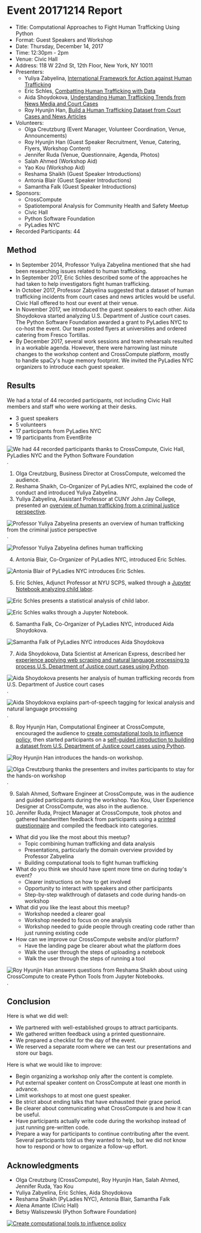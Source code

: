# Event 20171214 Report
- Title: Computational Approaches to Fight Human Trafficking Using Python
- Format: Guest Speakers and Workshop
- Date: Thursday, December 14, 2017
- Time: 12:30pm - 2pm
- Venue: Civic Hall
- Address: 118 W 22nd St, 12th Floor, New York, NY 10011
- Presenters:
    - Yuliya Zabyelina, [International Framework for Action against Human Trafficking](https://github.com/crosscompute/crosscompute-workshops/blob/master/20171214%20Computational%20Approaches%20to%20Fight%20Human%20Trafficking/1245%20Yuliya%20Zabyelina/Yuliya%20Zabyelina%20-%20International%20Framework%20for%20Action%20against%20Trafficking%20in%20Human%20Beings%2020171214%20(Edited).pdf)
    - Eric Schles, [Combatting Human Trafficking with Data](https://crosscompute.com/n/j6NXUPd55tP3gCumE6S1fBtHB0B9StrS)
    - Aida Shoydokova, [Understanding Human Trafficking Trends from News Media and Court Cases](https://crosscompute.com/n/G1O5D8XrUWgVliOd2lbDdIrINe3j2nH2)
    - Roy Hyunjin Han, [Build a Human Trafficking Dataset from Court Cases and News Articles](https://crosscompute.com/n/BhkK4AlpPD4Hmn8O0mbDtrH0q4HzphfN)
- Volunteers:
    - Olga Creutzburg (Event Manager, Volunteer Coordination, Venue, Announcements)
    - Roy Hyunjin Han (Guest Speaker Recruitment, Venue, Catering, Flyers, Workshop Content)
    - Jennifer Ruda (Venue, Questionnaire, Agenda, Photos)
    - Salah Ahmed (Workshop Aid)
    - Yao Kou (Workshop Aid)
    - Reshama Shaikh (Guest Speaker Introductions)
    - Antonia Blair (Guest Speaker Introductions)
    - Samantha Falk (Guest Speaker Introductions)
- Sponsors:
    - CrossCompute
    - Spatiotemporal Analysis for Community Health and Safety Meetup
    - Civic Hall
    - Python Software Foundation
    - PyLadies NYC
- Recorded Participants: 44

## Method
- In September 2014, Professor Yuliya Zabyelina mentioned that she had been researching issues related to human trafficking.
- In September 2017, Eric Schles described some of the approaches he had taken to help investigators fight human trafficking.
- In October 2017, Professor Zabyelina suggested that a dataset of human trafficking incidents from court cases and news articles would be useful. Civic Hall offered to host our event at their venue.
- In November 2017, we introduced the guest speakers to each other. Aida Shoydokova started analyzing U.S. Department of Justice court cases. The Python Software Foundation awarded a grant to PyLadies NYC to co-host the event. Our team posted flyers at universities and ordered catering from Fresco Tortillas.
- By December 2017, several work sessions and team rehearsals resulted in a workable agenda. However, there were harrowing last minute changes to the workshop content and CrossCompute platform, mostly to handle spaCy's huge memory footprint. We invited the PyLadies NYC organizers to introduce each guest speaker.

## Results
We had a total of 44 recorded participants, not including Civic Hall members and staff who were working at their desks.
- 3 guest speakers
- 5 volunteers
- 17 participants from PyLadies NYC
- 19 participants from EventBrite

![We had 44 recorded participants thanks to CrossCompute, Civic Hall, PyLadies NYC and the Python Software Foundation](https://secure.meetupstatic.com/photos/event/6/1/8/5/600_475584965.jpeg).

1. Olga Creutzburg, Business Director at CrossCompute, welcomed the audience.
2. Reshama Shaikh, Co-Organizer of PyLadies NYC, explained the code of conduct and introduced Yuliya Zabyelina.
3. Yuliya Zabyelina, Assistant Professor at CUNY John Jay College, presented an [overview of human trafficking from a criminal justice perspective](https://github.com/crosscompute/crosscompute-workshops/blob/master/20171214%20Computational%20Approaches%20to%20Fight%20Human%20Trafficking/1245%20Yuliya%20Zabyelina/Yuliya%20Zabyelina%20-%20International%20Framework%20for%20Action%20against%20Trafficking%20in%20Human%20Beings%2020171214%20(Edited).pdf).

![Professor Yuliya Zabyelina presents an overview of human trafficking from the criminal justice perspective](https://secure.meetupstatic.com/photos/event/6/1/9/3/600_475584979.jpeg).

![Professor Yuliya Zabyelina defines human trafficking](https://secure.meetupstatic.com/photos/event/6/1/8/c/600_475584972.jpeg)

4. Antonia Blair, Co-Organizer of PyLadies NYC, introduced Eric Schles.

![Antonia Blair of PyLadies NYC introduces Eric Schles](https://secure.meetupstatic.com/photos/event/6/1/8/a/600_475584970.jpeg).

5. Eric Schles, Adjunct Professor at NYU SCPS, walked through a [Jupyter Notebook analyzing child labor](https://crosscompute.com/n/j6NXUPd55tP3gCumE6S1fBtHB0B9StrS).

![Eric Schles presents a statistical analysis of child labor](https://secure.meetupstatic.com/photos/event/6/1/9/2/600_475584978.jpeg).

![Eric Schles walks through a Jupyter Notebook](https://secure.meetupstatic.com/photos/event/6/1/8/3/600_475584963.jpeg).

6. Samantha Falk, Co-Organizer of PyLadies NYC, introduced Aida Shoydokova.

![Samantha Falk of PyLadies NYC introduces Aida Shoydokova](https://secure.meetupstatic.com/photos/event/6/1/9/5/600_475584981.jpeg)

7. Aida Shoydokova, Data Scientist at American Express, described her [experience applying web scraping and natural language processing to process U.S. Department of Justice court cases using Python](https://crosscompute.com/n/G1O5D8XrUWgVliOd2lbDdIrINe3j2nH2).

![Aida Shoydokova presents her analysis of human trafficking records from U.S. Department of Justice court cases](https://secure.meetupstatic.com/photos/event/6/1/8/8/600_475584968.jpeg).

![Aida Shoydokova explains part-of-speech tagging for lexical analysis and natural language processing](https://secure.meetupstatic.com/photos/event/6/1/8/6/600_475584966.jpeg).

8. Roy Hyunjin Han, Computational Engineer at CrossCompute, encouraged the audience to [create computational tools to influence policy](https://github.com/crosscompute/crosscompute-workshops/blob/master/20171214%20Computational%20Approaches%20to%20Fight%20Human%20Trafficking/1345%20Roy%20Hyunjin%20Han/Roy%20Hyunjin%20Han%20-%20You%20Can%20Create%20Tools%20to%20Influence%20Policy%2020171214%20(Edited).pdf), then started participants on a [self-guided introduction to building a dataset from U.S. Department of Justice court cases using Python](https://crosscompute.com/n/BhkK4AlpPD4Hmn8O0mbDtrH0q4HzphfN).

![Roy Hyunjin Han introduces the hands-on workshop](https://secure.meetupstatic.com/photos/event/6/1/9/7/600_475584983.jpeg).

![Olga Creutzburg thanks the presenters and invites participants to stay for the hands-on workshop](https://secure.meetupstatic.com/photos/event/6/1/8/1/600_475584961.jpeg).

9. Salah Ahmed, Software Engineer at CrossCompute, was in the audience and guided participants during the workshop. Yao Kou, User Experience Designer at CrossCompute, was also in the audience.
10. Jennifer Ruda, Project Manager at CrossCompute, took photos and gathered handwritten feedback from participants using a [printed questionnaire](https://github.com/crosscompute/crosscompute-workshops/blob/master/20171214%20Computational%20Approaches%20to%20Fight%20Human%20Trafficking/Agenda%2020171214.pdf) and compiled the feedback into categories.

- What did you like the most about this meetup?
    - Topic combining human trafficking and data analysis
    - Presentations, particularly the domain overview provided by Professor Zabyelina
    - Building computational tools to fight human trafficking
- What do you think we should have spent more time on during today's event?
    - Clearer instructions on how to get involved
    - Opportunity to interact with speakers and other participants
    - Step-by-step walkthrough of datasets and code during hands-on workshop
- What did you like the least about this meetup?
    - Workshop needed a clearer goal
    - Workshop needed to focus on one analysis
    - Workshop needed to guide people through creating code rather than just running existing code
- How can we improve our CrossCompute website and/or platform?
    - Have the landing page be clearer about what the platform does
    - Walk the user through the steps of uploading a notebook
    - Walk the user through the steps of running a tool

![Roy Hyunjin Han answers questions from Reshama Shaikh about using CrossCompute to create Python Tools from Jupyter Notebooks.](https://secure.meetupstatic.com/photos/event/6/1/8/f/600_475584975.jpeg).

## Conclusion
Here is what we did well:
- We partnered with well-established groups to attract participants.
- We gathered written feedback using a printed questionnaire.
- We prepared a checklist for the day of the event.
- We reserved a separate room where we can test our presentations and store our bags.

Here is what we would like to improve:
- Begin organizing a workshop only after the content is complete.
- Put external speaker content on CrossCompute at least one month in advance.
- Limit workshops to at most one guest speaker.
- Be strict about ending talks that have exhausted their grace period.
- Be clearer about communicating what CrossCompute is and how it can be useful.
- Have participants actually write code during the workshop instead of just running pre-written code.
- Prepare a way for participants to continue contributing after the event. Several participants told us they wanted to help, but we did not know how to respond or how to organize a follow-up effort.

## Acknowledgments
- Olga Creutzburg (CrossCompute), Roy Hyunjin Han, Salah Ahmed, Jennifer Ruda, Yao Kou
- Yuliya Zabyelina, Eric Schles, Aida Shoydokova
- Reshama Shaikh (PyLadies NYC), Antonia Blair, Samantha Falk
- Alena Amante (Civic Hall)
- Betsy Waliszewski (Python Software Foundation)

[![Create computational tools to influence policy](https://img.youtube.com/vi/x4TXnjCtD4I/0.jpg)](https://youtu.be/x4TXnjCtD4I "Click to watch video")
